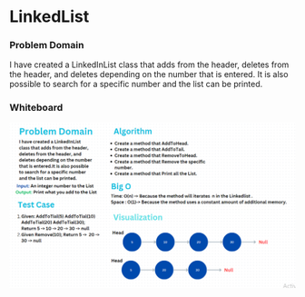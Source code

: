 # LinkedList

### Problem Domain

I have created a LinkedInList class that adds from the header,
deletes from the header, and deletes depending on the number that is entered.
It is also possible to search for a specific number and the list can be printed.

### Whiteboard
![Linked List](./linkedlist.PNG)


